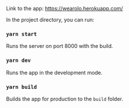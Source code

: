 Link to the app: https://wearolo.herokuapp.com/

In the project directory, you can run:

### `yarn start`

Runs the server on port 8000 with the build.<br />

### `yarn dev`

Runs the app in the development mode.<br />

### `yarn build`

Builds the app for production to the `build` folder.<br />
